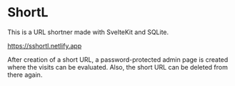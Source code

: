 # ShortL

This is a URL shortner made with SvelteKit and SQLite.

<https://sshortl.netlify.app>

After creation of a short URL, a password-protected admin page is created where the visits can be evaluated. Also, the short URL can be deleted from there again.
